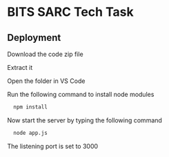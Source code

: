 
# BITS SARC Tech Task



## Deployment
Download the code zip file

Extract it

Open the folder in VS Code


 Run the following command to install node modules

```bash
  npm install
```

Now start the server by typing the following command

```bash
  node app.js
```

The listening port is set to 3000
